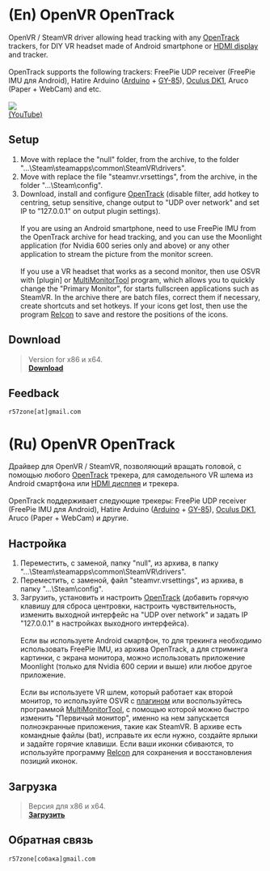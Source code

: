 # (En) OpenVR OpenTrack
OpenVR / SteamVR driver allowing head tracking with any [OpenTrack](https://github.com/opentrack/opentrack) trackers, for DIY VR headset made of Android smartphone or [HDMI display](http://ali.pub/1llt51) and tracker.<br>
<br>OpenTrack supports the following trackers: FreePie UDP receiver (FreePie IMU для Android), Hatire Arduino ([Arduino](http://ali.pub/1lltzk) + [GY-85](http://ali.pub/1lltk0)), [Oculus DK1](http://ali.pub/1llqtf), Aruco (Paper + WebCam) and etc.<br>
<br>![](https://user-images.githubusercontent.com/9499881/27535649-d8822f38-5a7c-11e7-8681-4e42ded2eb1c.gif)<br>
[(YouTube)](https://youtu.be/r-xJ0oMcltY)<br>

## Setup
1. Move with replace the "null" folder, from the archive, to the folder "...\Steam\steamapps\common\SteamVR\drivers".
2. Move with replace the file "steamvr.vrsettings", from the archive, in the folder "...\Steam\config".
3. Download, install and configure [OpenTrack](https://github.com/opentrack/opentrack) (disable filter, add hotkey to centring, setup sensitive, change output to "UDP over network" and set IP to "127.0.0.1" on output plugin settings).<br><br>
If you are using an Android smartphone, need to use FreePie IMU from the OpenTrack archive for head tracking, and you can use the Moonlight application (for Nvidia 600 series only and above) or any other application to stream the picture from the monitor screen.<br><br>
If you use a VR headset that works as a second monitor, then use OSVR with [plugin] or [MultiMonitorTool](http://www.nirsoft.net/utils/multi_monitor_tool.html) program, which allows you to quickly change the "Primary Monitor", for starts fullscreen applications such as SteamVR. In the archive there are batch files, correct them if necessary, create shortcuts and set hotkeys. If your icons get lost, then use the program [ReIcon](http://www.sordum.org/8366/reicon-v1-7-restore-desktop-icon-layouts/) to save and restore the positions of the icons.<br>

## Download
>Version for x86 и x64.<br>
**[Download](https://github.com/r57zone/OpenVR-OpenTrack/releases)**<br>

## Feedback
`r57zone[at]gmail.com`<br>

# (Ru) OpenVR OpenTrack
Драйвер для OpenVR / SteamVR, позволяющий вращать головой, с помощью любого [OpenTrack](https://github.com/opentrack/opentrack) трекера, для самодельного VR шлема из Android смартфона или [HDMI дисплея](http://ali.pub/1llt51) и трекера.<br>
<br>OpenTrack поддерживает следующие трекеры: FreePie UDP receiver (FreePie IMU для Android), Hatire Arduino ([Arduino](http://ali.pub/1lltzk) + [GY-85](http://ali.pub/1lltk0)), [Oculus DK1](http://ali.pub/1llqtf), Aruco (Paper + WebCam) и другие.<br>

## Настройка 
1. Переместить, с заменой, папку "null", из архива, в папку "...\Steam\steamapps\common\SteamVR\drivers".
2. Переместить, с заменой, файл "steamvr.vrsettings", из архива, в папку "...\Steam\config".
3. Загрузить, установить и настроить [OpenTrack](https://github.com/opentrack/opentrack) (добавить горячую клавишу для сброса центровки, настроить чувствительность, изменить выходной интерфейс на "UDP over network" и задать IP "127.0.0.1" в настройках выходного интерфейса).<br><br>
Если вы используете Android смартфон, то для трекинга необходимо использовать FreePie IMU, из архива OpenTrack, а для стриминга картинки, с экрана монитора, можно использовать приложение Moonlight (только для Nvidia 600 серии и выше) или любое другое приложение.<br><br>
Если вы используете VR шлем, который работает как второй монитор, то используйте OSVR с [плагином](https://github.com/infinitellamas/OSVR-Opentrack) или воспользуйтесь программой [MultiMonitorTool](http://www.nirsoft.net/utils/multi_monitor_tool.html), с помощью которой можно быстро изменить "Первичый монитор", именно на нем запускается полноэкранные приложения, такие как SteamVR. В архиве есть командные файлы (bat), исправьте их если нужно, создайте ярлыки и задайте горячие клавиши. Если ваши иконки сбиваются, то используйте программу [ReIcon](http://www.sordum.org/8366/reicon-v1-7-restore-desktop-icon-layouts/) для сохранения и восстановления позиций иконок.<br>

## Загрузка
>Версия для x86 и x64.<br>
**[Загрузить](https://github.com/r57zone/OpenVR-OpenTrack/releases)**<br>

## Обратная связь
`r57zone[собака]gmail.com`